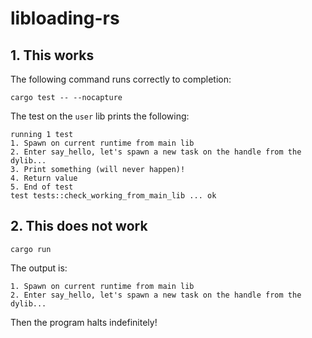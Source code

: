 # libloading-rs

## 1. This works

The following command runs correctly to completion:

```
cargo test -- --nocapture
```

The test on the `user` lib prints the following:

```
running 1 test
1. Spawn on current runtime from main lib
2. Enter say_hello, let's spawn a new task on the handle from the dylib...
3. Print something (will never happen)!
4. Return value
5. End of test
test tests::check_working_from_main_lib ... ok
```

## 2. This does not work

```
cargo run
```

The output is:

```
1. Spawn on current runtime from main lib
2. Enter say_hello, let's spawn a new task on the handle from the dylib...

```

Then the program halts indefinitely!
